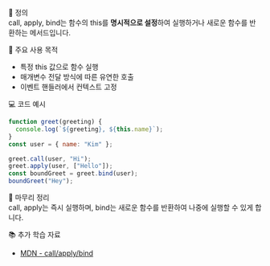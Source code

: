 📘 정의  
call, apply, bind는 함수의 this를 **명시적으로 설정**하여 실행하거나 새로운 함수를 반환하는 메서드입니다.

🎯 주요 사용 목적  
- 특정 this 값으로 함수 실행  
- 매개변수 전달 방식에 따른 유연한 호출  
- 이벤트 핸들러에서 컨텍스트 고정

💻 코드 예시  
```js
function greet(greeting) {
  console.log(`${greeting}, ${this.name}`);
}
const user = { name: "Kim" };

greet.call(user, "Hi");
greet.apply(user, ["Hello"]);
const boundGreet = greet.bind(user);
boundGreet("Hey");
```

🧩 마무리 정리  
call, apply는 즉시 실행하며, bind는 새로운 함수를 반환하여 나중에 실행할 수 있게 합니다.

📚 추가 학습 자료  
- [MDN - call/apply/bind](https://developer.mozilla.org/ko/docs/Web/JavaScript/Reference/Global_objects/Function)
